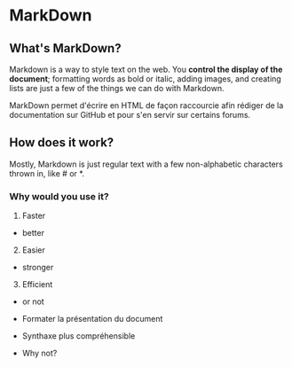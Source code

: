 MarkDown 
==================

What's MarkDown?
-----------------

Markdown is a way to style text on the web. You **control the display of the document**; formatting words as bold or italic, adding images, and creating lists are just a few of the things we can do with Markdown.

MarkDown permet d'écrire en HTML de façon raccourcie afin rédiger de la documentation sur GitHub et pour s'en servir sur certains forums.

How does it work?
------------------

Mostly, Markdown is just regular text with a few non-alphabetic characters thrown in, like # or *.

### Why would you use it? 

1. Faster
* better
2. Easier
* stronger
3. Efficient 
* or not

* Formater la présentation du document
* Synthaxe plus compréhensible
* Why not?  
